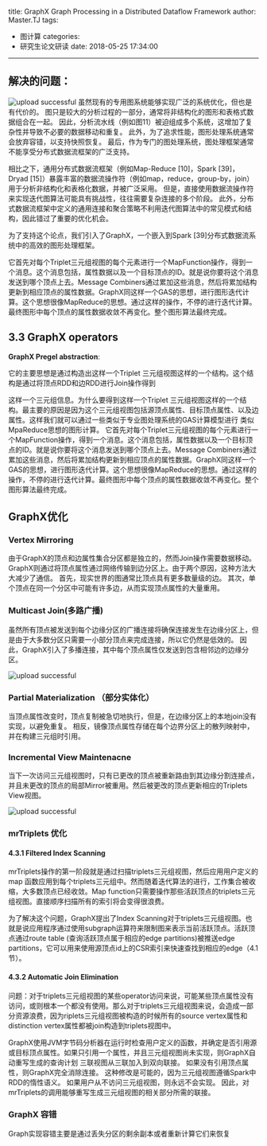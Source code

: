 title: GraphX Graph Processing in a Distributed Dataflow Framework
author: Master.TJ
tags:
  - 图计算
categories:
  - 研究生论文研读
date: 2018-05-25 17:34:00
---
## 解决的问题：

![upload successful](\blog\images\pasted-26.png)
虽然现有的专用图系统能够实现广泛的系统优化，但也是有代价的。 图只是较大的分析过程的一部分，通常将非结构化的图形和表格式数据组合在一起。 因此，分析流水线（例如图11）被迫组成多个系统，这增加了复杂性并导致不必要的数据移动和重复。 此外，为了追求性能，图形处理系统通常会放弃容错，以支持快照恢复。 最后，作为专门的图处理系统，图处理框架通常不能享受分布式数据流框架的广泛支持。

相比之下，通用分布式数据流框架（例如Map-Reduce [10]，Spark [39]，Dryad [15]）暴露丰富的数据流操作符（例如map，reduce，group-by，join） 用于分析非结构化和表格化数据，并被广泛采用。 但是，直接使用数据流操作符来实现迭代图算法可能具有挑战性，往往需要复杂连接的多个阶段。 此外，分布式数据流框架中定义的通用连接和聚合策略不利用迭代图算法中的常见模式和结构，因此错过了重要的优化机会。

为了支持这个论点，我们引入了GraphX，一个嵌入到Spark [39]分布式数据流系统中的高效的图形处理框架。

它首先对每个Triplet三元组视图的每个元素进行一个MapFunction操作，得到一个消息。这个消息包括，属性数据以及一个目标顶点的ID。就是说你要将这个消息发送到哪个顶点上去。Message Combiners通过累加这些消息，然后将累加结构更新到相应顶点的属性数据。GraphX同这样一个GAS的思想，进行图形迭代计算。这个思想很像MapReduce的思想。通过这样的操作，不停的进行迭代计算。最终图形中每个顶点的属性数据收敛不再变化。整个图形算法最终完成。


## 3.3  GraphX operators

**GraphX Pregel abstraction**:

它的主要思想是通过构造出这样一个Triplet 三元组视图这样的一个结构。这个结构是通过将顶点RDD和边RDD进行Join操作得到

这样一个三元组信息。为什么要得到这样一个Triplet 三元组视图这样的一个结构。最主要的原因是因为这个三元组视图包括源顶点属性、目标顶点属性、以及边属性。这样我们就可以通过一些类似于专业图处理系统的GAS计算模型进行 类似MpaReduce思想的图形计算。
     它首先对每个Triplet三元组视图的每个元素进行一个MapFunction操作，得到一个消息。这个消息包括，属性数据以及一个目标顶点的ID。就是说你要将这个消息发送到哪个顶点上去。Message Combiners通过累加这些消息，然后将累加结构更新到相应顶点的属性数据。GraphX同这样一个GAS的思想，进行图形迭代计算。这个思想很像MapReduce的思想。通过这样的操作，不停的进行迭代计算。最终图形中每个顶点的属性数据收敛不再变化。整个图形算法最终完成。


## GraphX优化
### Vertex Mirroring
由于GraphX的顶点和边属性集合分区都是独立的，然而Join操作需要数据移动。GraphX则通过将顶点属性通过网络传输到边分区上。由于两个原因，这种方法大大减少了通信。 首先，现实世界的图通常比顶点具有更多数量级的边。 其次，单个顶点在同一个分区中可能有许多边，从而实现顶点属性的大量重用。

### Multicast Join(多路广播)
虽然所有顶点被发送到每个边缘分区的广播连接将确保连接发生在边缘分区上，但是由于大多数分区只需要一小部分顶点来完成连接，所以它仍然是低效的。 因此，GraphX引入了多播连接，其中每个顶点属性仅发送到包含相邻边的边缘分区。

![upload successful](\blog\images\pasted-32.png)

### Partial Materialization （部分实体化）
当顶点属性改变时，顶点复制被急切地执行，但是，在边缘分区上的本地join没有实现，以避免重复。 相反，镜像顶点属性存储在每个边界分区上的散列映射中，并在构建三元组时引用。

### Incremental View Maintenacne
当下一次访问三元组视图时，只有已更改的顶点被重新路由到其边缘分割连接点，并且未更改的顶点的局部Mirror被重用。然后被更改的顶点更新相应的Triplets View视图。

![upload successful](\blog\images\pasted-31.png)

### mrTriplets 优化
#### 4.3.1 Filtered Index Scanning
mrTriplets操作的第一阶段就是通过扫描triplets三元组视图，然后应用用户定义的map 函数应用到每个triplets三元组中。然而随着迭代算法的进行，工作集合被收缩，大多数顶点已经收敛。Map function只需要操作那些活跃顶点的triplets三元组视图。直接顺序扫描所有的索引将会变得很浪费。

为了解决这个问题，GraphX提出了Index Scanning对于triplets三元组视图。也就是说应用程序通过使用subgraph运算符来限制图来表示当前活跃顶点。活跃顶点通过route table (查询活跃顶点属于相应的edge partitions)被推送edge partitions，它可以用来使用源顶点id上的CSR索引来快速查找到相应的edge（4.1节）。
#### 4.3.2 Automatic Join Elimination
问题：对于triplets三元组视图的某些operator访问来说，可能某些顶点属性没有访问，或则根本一个都没有使用。那么对于triplets三元组视图来说，会造成一部分资源浪费，因为riplets三元组视图被构造的时候所有的source vertex属性和distinction vertex属性都被join构造到triplets视图中。

GraphX使用JVM字节码分析器在运行时检查用户定义的函数，并确定是否引用源或目标顶点属性。如果只引用一个属性，并且三元组视图尚未实现，则GraphX自动重写生成的查询计划 三联视图从三联加入到双向联接。 如果没有引用顶点属性，则GraphX完全消除连接。 这种修改是可能的，因为三元组视图遵循Spark中RDD的惰性语义。 如果用户从不访问三元组视图，则永远不会实现。 因此，对mrTriplets的调用能够重写生成三元组视图的相关部分所需的联接。

### GraphX 容错
Graph实现容错主要是通过丢失分区的剩余副本或者重新计算它们来恢复